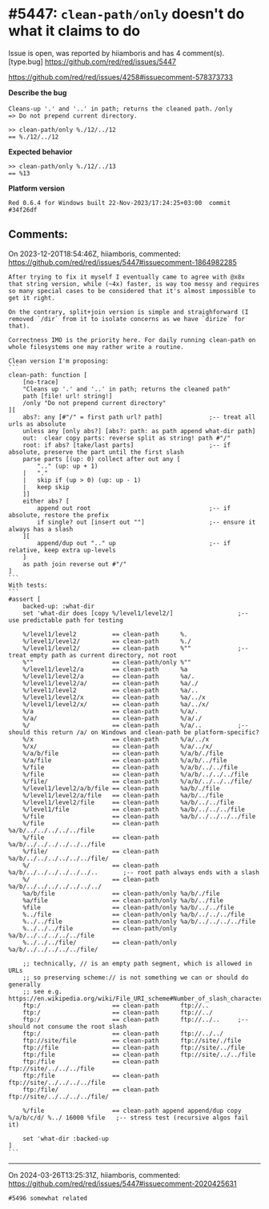 
#5447: `clean-path/only` doesn't do what it claims to do
================================================================================
Issue is open, was reported by hiiamboris and has 4 comment(s).
[type.bug]
<https://github.com/red/red/issues/5447>

https://github.com/red/red/issues/4258#issuecomment-578373733

**Describe the bug**

`Cleans-up '.' and '..' in path; returns the cleaned path.`
`/only        => Do not prepend current directory.`
```
>> clean-path/only %./12/../12
== %./12/../12
```

**Expected behavior**
```
>> clean-path/only %./12/../13
== %13
```

**Platform version**
```
Red 0.6.4 for Windows built 22-Nov-2023/17:24:25+03:00  commit #34f26df
```


Comments:
--------------------------------------------------------------------------------

On 2023-12-20T18:54:46Z, hiiamboris, commented:
<https://github.com/red/red/issues/5447#issuecomment-1864982285>

    After trying to fix it myself I eventually came to agree with @x8x that string version, while (~4x) faster, is way too messy and requires so many special cases to be considered that it's almost impossible to get it right. 
    
    On the contrary, split+join version is simple and straighforward (I removed `/dir` from it to isolate concerns as we have `dirize` for that).
    
    Correctness IMO is the priority here. For daily running clean-path on whole filesystems one may rather write a routine.
    
    Clean version I'm proposing:
    ```
    clean-path: function [
        [no-trace] 
        "Cleans up '.' and '..' in path; returns the cleaned path"
        path [file! url! string!] 
        /only "Do not prepend current directory" 
    ][
    	abs?: any [#"/" = first path url? path]				;-- treat all urls as absolute
    	unless any [only abs?] [abs?: path: as path append what-dir path]
    	out:  clear copy parts: reverse split as string! path #"/"
    	root: if abs? [take/last parts]						;-- if absolute, preserve the part until the first slash
    	parse parts [(up: 0) collect after out any [
    		".." (up: up + 1)
    	|	"."
    	|	skip if (up > 0) (up: up - 1)
    	|	keep skip
    	]]
    	either abs? [
    		append out root									;-- if absolute, restore the prefix
    		if single? out [insert out ""]					;-- ensure it always has a slash
    	][
    		append/dup out ".." up							;-- if relative, keep extra up-levels
    	]
    	as path join reverse out #"/"
    ]
    ```
    With tests:
    ```
    #assert [
    	backed-up: :what-dir
    	set 'what-dir does [copy %/level1/level2/]					;-- use predictable path for testing
    	
    	%/level1/level2          == clean-path      %.
    	%/level1/level2/         == clean-path      %./
    	%/level1/level2/         == clean-path      %""				;-- treat empty path as current directory, not root
    	%""                      == clean-path/only %""
    	%/level1/level2/a        == clean-path      %a
    	%/level1/level2/a        == clean-path      %a/.
    	%/level1/level2/a/       == clean-path      %a/./
    	%/level1/level2          == clean-path      %a/..
    	%/level1/level2/x        == clean-path      %a/../x
    	%/level1/level2/x/       == clean-path      %a/../x/
    	%/a                      == clean-path      %/a/.
    	%/a/                     == clean-path      %/a/./
    	%/                       == clean-path      %/a/..			;-- should this return /a/ on Windows and clean-path be platform-specific?
    	%/x                      == clean-path      %/a/../x
    	%/x/                     == clean-path      %/a/../x/
    	%/a/b/file               == clean-path      %/a/b/./file
    	%/a/file                 == clean-path      %/a/b/../file
    	%/file                   == clean-path      %/a/b/../../file
    	%/file                   == clean-path      %/a/b/../../../file
    	%/file/                  == clean-path      %/a/b/../../../file/
    	%/level1/level2/a/b/file == clean-path      %a/b/./file
    	%/level1/level2/a/file   == clean-path      %a/b/../file
    	%/level1/level2/file     == clean-path      %a/b/../../file
    	%/level1/file            == clean-path      %a/b/../../../file
    	%/file                   == clean-path      %a/b/../../../../file
    	%/file                   == clean-path      %a/b/../../../../../file
    	%/file                   == clean-path      %a/b/../../../../../../file
    	%/file/                  == clean-path      %a/b/../../../../../../file/
    	%/                       == clean-path      %a/b/../../../../../../..		;-- root path always ends with a slash
    	%/                       == clean-path      %a/b/../../../../../../../
    	%a/b/file                == clean-path/only %a/b/./file
    	%a/file                  == clean-path/only %a/b/../file
    	%file                    == clean-path/only %a/b/../../file
    	%../file                 == clean-path/only %a/b/../../../file
    	%../../file              == clean-path/only %a/b/../../../../file
    	%../../../file           == clean-path/only %a/b/../../../../../file
    	%../../../file/          == clean-path/only %a/b/../../../../../file/
    	
    	;; technically, // is an empty path segment, which is allowed in URLs
    	;; so preserving scheme:// is not something we can or should do generally
    	;; see e.g. https://en.wikipedia.org/wiki/File_URI_scheme#Number_of_slash_characters
    	ftp:/                    == clean-path      ftp://..
    	ftp:/                    == clean-path      ftp://../
    	ftp:/                    == clean-path      ftp://../..		;-- should not consume the root slash
    	ftp:/                    == clean-path      ftp://../../
    	ftp://site/file          == clean-path      ftp://site/./file
    	ftp://file               == clean-path      ftp://site/../file
    	ftp:/file                == clean-path      ftp://site/../../file
    	ftp:/file                == clean-path      ftp://site/../../../file
    	ftp:/file                == clean-path      ftp://site/../../../../file
    	ftp:/file/               == clean-path      ftp://site/../../../../file/
    	
    	%/file                   == clean-path append append/dup copy %/a/b/c/d/ %../ 16000 %file	;-- stress test (recursive algos fail it)
    	
    	set 'what-dir :backed-up
    ]
    ```

--------------------------------------------------------------------------------

On 2024-03-26T13:25:31Z, hiiamboris, commented:
<https://github.com/red/red/issues/5447#issuecomment-2020425631>

    #5496 somewhat related

